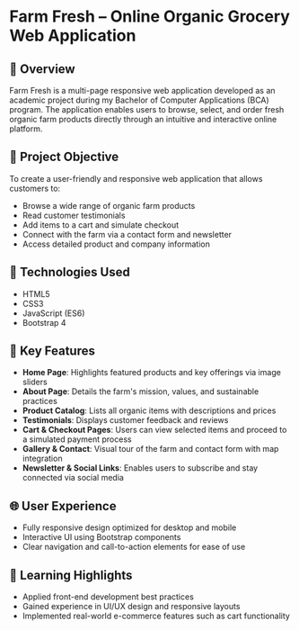 # Farm Fresh – Online Organic Grocery Web Application

## 📌 Overview
Farm Fresh is a multi-page responsive web application developed as an academic project during my Bachelor of Computer Applications (BCA) program. The application enables users to browse, select, and order fresh organic farm products directly through an intuitive and interactive online platform.

## 🎯 Project Objective
To create a user-friendly and responsive web application that allows customers to:
- Browse a wide range of organic farm products
- Read customer testimonials
- Add items to a cart and simulate checkout
- Connect with the farm via a contact form and newsletter
- Access detailed product and company information

## 🔧 Technologies Used
- HTML5
- CSS3
- JavaScript (ES6)
- Bootstrap 4

## 🛒 Key Features
- **Home Page**: Highlights featured products and key offerings via image sliders
- **About Page**: Details the farm's mission, values, and sustainable practices
- **Product Catalog**: Lists all organic items with descriptions and prices
- **Testimonials**: Displays customer feedback and reviews
- **Cart & Checkout Pages**: Users can view selected items and proceed to a simulated payment process
- **Gallery & Contact**: Visual tour of the farm and contact form with map integration
- **Newsletter & Social Links**: Enables users to subscribe and stay connected via social media

## 🌐 User Experience
- Fully responsive design optimized for desktop and mobile
- Interactive UI using Bootstrap components
- Clear navigation and call-to-action elements for ease of use

## 📌 Learning Highlights
- Applied front-end development best practices
- Gained experience in UI/UX design and responsive layouts
- Implemented real-world e-commerce features such as cart functionality
